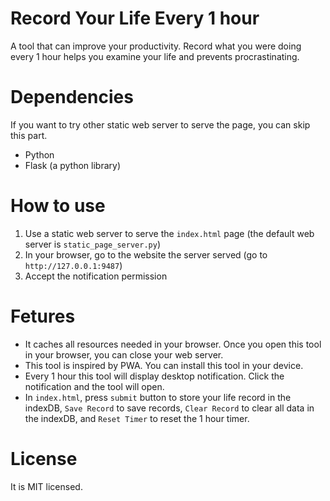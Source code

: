 # Record Your Life Every 1 hour
A tool that can improve your productivity.
Record what you were doing every 1 hour helps you examine your life and prevents procrastinating.

# Dependencies
If you want to try other static web server to serve the page, you can skip this part.
* Python
* Flask (a python library)

# How to use
1. Use a static web server to serve the `index.html` page (the default web server is `static_page_server.py`)
1. In your browser, go to the website the server served (go to `http://127.0.0.1:9487`)
1. Accept the notification permission

# Fetures
* It caches all resources needed in your browser. Once you open this tool in your browser, you can close your web server.
* This tool is inspired by PWA. You can install this tool in your device.
* Every 1 hour this tool will display desktop notification. Click the notification and the tool will open.
* In `index.html`, press `submit` button to store your life record in the indexDB, `Save Record` to save records, `Clear Record` to clear all data in the indexDB, and `Reset Timer` to reset the 1 hour timer.

# License
It is MIT licensed.
